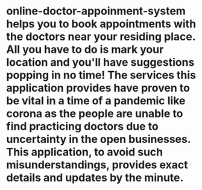 # online-doctor-appoinment-system helps you to book appointments with the doctors near your residing place. All you have to do is mark your location and you'll have suggestions popping in no time! The services this application provides have proven to be vital in a time of a pandemic like corona as the people are unable to find practicing doctors due to uncertainty in the open businesses. This application, to avoid such misunderstandings, provides exact details and updates by the minute. 
